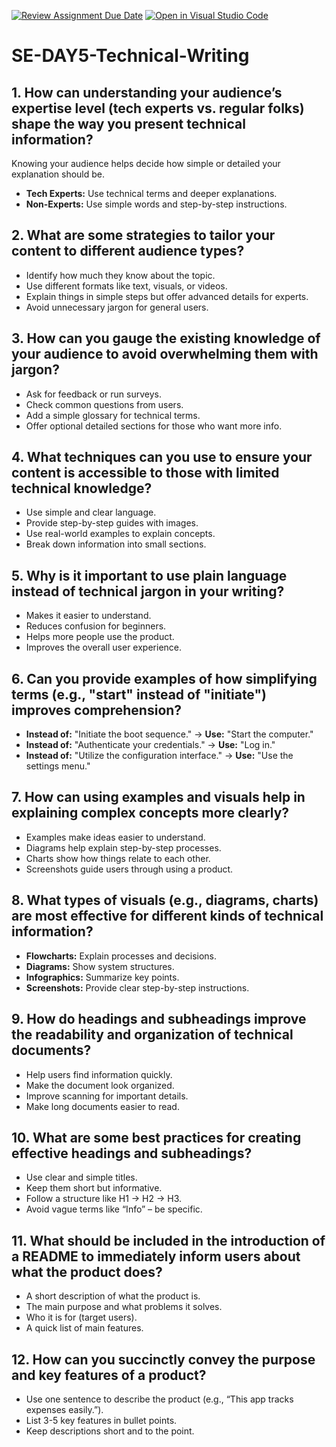 [![Review Assignment Due Date](https://classroom.github.com/assets/deadline-readme-button-22041afd0340ce965d47ae6ef1cefeee28c7c493a6346c4f15d667ab976d596c.svg)](https://classroom.github.com/a/zsAR-pyY)
[![Open in Visual Studio Code](https://classroom.github.com/assets/open-in-vscode-2e0aaae1b6195c2367325f4f02e2d04e9abb55f0b24a779b69b11b9e10269abc.svg)](https://classroom.github.com/online_ide?assignment_repo_id=18539126&assignment_repo_type=AssignmentRepo)
# SE-DAY5-Technical-Writing
## 1. How can understanding your audience’s expertise level (tech experts vs. regular folks) shape the way you present technical information?  
Knowing your audience helps decide how simple or detailed your explanation should be.  
- **Tech Experts:** Use technical terms and deeper explanations.  
- **Non-Experts:** Use simple words and step-by-step instructions.  

## 2. What are some strategies to tailor your content to different audience types?  
- Identify how much they know about the topic.  
- Use different formats like text, visuals, or videos.  
- Explain things in simple steps but offer advanced details for experts.  
- Avoid unnecessary jargon for general users.  

## 3. How can you gauge the existing knowledge of your audience to avoid overwhelming them with jargon?  
- Ask for feedback or run surveys.  
- Check common questions from users.  
- Add a simple glossary for technical terms.  
- Offer optional detailed sections for those who want more info.  

## 4. What techniques can you use to ensure your content is accessible to those with limited technical knowledge?  
- Use simple and clear language.  
- Provide step-by-step guides with images.  
- Use real-world examples to explain concepts.  
- Break down information into small sections.  

## 5. Why is it important to use plain language instead of technical jargon in your writing?  
- Makes it easier to understand.  
- Reduces confusion for beginners.  
- Helps more people use the product.  
- Improves the overall user experience.  

## 6. Can you provide examples of how simplifying terms (e.g., "start" instead of "initiate") improves comprehension?  
- **Instead of:** "Initiate the boot sequence." → **Use:** "Start the computer."  
- **Instead of:** "Authenticate your credentials." → **Use:** "Log in."  
- **Instead of:** "Utilize the configuration interface." → **Use:** "Use the settings menu."  

## 7. How can using examples and visuals help in explaining complex concepts more clearly?  
- Examples make ideas easier to understand.  
- Diagrams help explain step-by-step processes.  
- Charts show how things relate to each other.  
- Screenshots guide users through using a product.  

## 8. What types of visuals (e.g., diagrams, charts) are most effective for different kinds of technical information?  
- **Flowcharts:** Explain processes and decisions.  
- **Diagrams:** Show system structures.  
- **Infographics:** Summarize key points.  
- **Screenshots:** Provide clear step-by-step instructions.  

## 9. How do headings and subheadings improve the readability and organization of technical documents?  
- Help users find information quickly.  
- Make the document look organized.  
- Improve scanning for important details.  
- Make long documents easier to read.  

## 10. What are some best practices for creating effective headings and subheadings?  
- Use clear and simple titles.  
- Keep them short but informative.  
- Follow a structure like H1 → H2 → H3.  
- Avoid vague terms like “Info” – be specific.  

## 11. What should be included in the introduction of a README to immediately inform users about what the product does?  
- A short description of what the product is.  
- The main purpose and what problems it solves.  
- Who it is for (target users).  
- A quick list of main features.  

## 12. How can you succinctly convey the purpose and key features of a product?  
- Use one sentence to describe the product (e.g., “This app tracks expenses easily.”).  
- List 3-5 key features in bullet points.  
- Keep descriptions short and to the point.  

